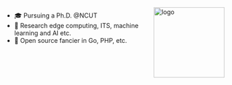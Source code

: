 <img src="https://github-readme-stats.vercel.app/api?username=lxm&show_icons=true&theme=solarized-dark" alt="logo" height="160" align="right" style="margin: 5px; margin-bottom: 20px;" />

- 🎓  Pursuing a Ph.D. @NCUT
- 🔭  Research edge computing, ITS, machine learning and AI etc.
- 🌱  Open source fancier in Go, PHP, etc.



<!--
**lxm/lxm** is a ✨ _special_ ✨ repository because its `README.md` (this file) appears on your GitHub profile.

Here are some ideas to get you started:

- 🔭 I’m currently working on ...
- 🌱 I’m currently learning ...
- 👯 I’m looking to collaborate on ...
- 🤔 I’m looking for help with ...
- 💬 Ask me about ...
- 📫 How to reach me: ...
- 😄 Pronouns: ...
- ⚡ Fun fact: ...
-->
